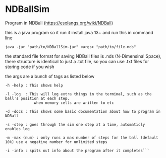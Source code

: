 # NDBallSim
Program in NDBall (https://esolangs.org/wiki/NDBall)

this is a java program so it run it install java 13+ and run this in command line

`java -jar "path/to/NDBallSim.jar" <args> "path/to/file.nds"`

the standard file format for saving NDBall files is .nds (N-Dimensinal Space), there structure is identical to just a .txt file, so you can use .txt files for storing code if you wish

the args are a bunch of tags as listed below

```
-h -help : This shows help

-l -log  : This will log extra things in the terminal, such as the ball's position at each step,
             when memory cells are written to etc

-d -docs : This shows some basic documentation about how to program in NDBall

-s -step : goes through the sim one step at a time, automaticly enables log

-m -max (num) : only runs a max number of steps for the ball (default 10k) use a negative number for unlimited steps

-i -info : spits out info about the program after it completes```

